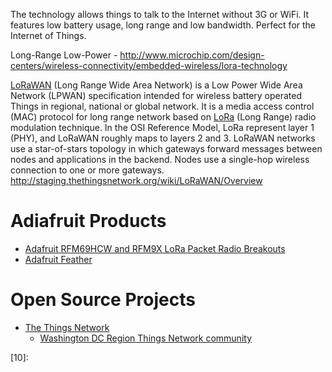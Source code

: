 The technology allows things to talk to the Internet without 3G or WiFi.
It features low battery usage, long range and low bandwidth. Perfect for the Internet of Things.

Long-Range Low-Power - http://www.microchip.com/design-centers/wireless-connectivity/embedded-wireless/lora-technology

[LoRaWAN][01] (Long Range Wide Area Network) is a Low Power Wide Area Network (LPWAN)
specification intended for wireless battery operated Things in regional, national or global network.
It is a media access control (MAC) protocol for long range network
based on [LoRa][01] (Long Range) radio modulation technique.
In the OSI Reference Model, LoRa represent layer 1 (PHY), and LoRaWAN roughly maps to layers 2 and 3.
LoRaWAN networks use a star-of-stars topology in which gateways forward messages between nodes and applications in the backend. Nodes use a single-hop wireless connection to one or more gateways.
http://staging.thethingsnetwork.org/wiki/LoRaWAN/Overview

# Adiafruit Products
* [Adafruit RFM69HCW and RFM9X LoRa Packet Radio Breakouts](https://learn.adafruit.com/adafruit-rfm69hcw-and-rfm96-rfm95-rfm98-lora-packet-padio-breakouts/overview)
* [Adafruit Feather](https://www.adafruit.com/feather)

# Open Source Projects
* [The Things Network](http://thethingsnetwork.org/)
    * [Washington DC Region Things Network community](http://thethingsnetwork.org/c/washington/)



[01]:https://www.lora-alliance.org/What-Is-LoRa/Technology
[02]:
[03]:
[04]:
[05]:
[06]:
[07]:
[08]:
[09]:
[10]:
